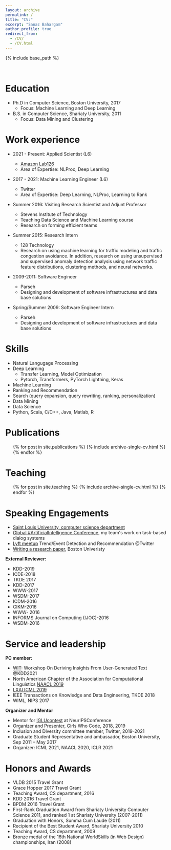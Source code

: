 ```yaml
---
layout: archive
permalink: /
title: "CV:"
excerpt: "Sanaz Bahargam"
author_profile: true
redirect_from:
  - /CV/
  - /CV.html
---
```


{% include base_path %}

<br>

Education
======
* Ph.D in Computer Science, Boston University, 2017
   * Focus: Machine Learning and Deep Learning
* B.S. in Computer Science, Shariaty University, 2011 
   * Focus: Data Mining and Clustering

 Work experience
======

* 2021 - Present: Applied Scientist (L6)
  * [Amazon Lab126](https://amazon.jobs/en/teams/lab126/)
  * Area of Expertise: NLProc, Deep Learning

* 2017 - 2021: Machine Learning Engineer (L6)
  * Twitter
  * Area of Expertise: Deep Learning, NLProc, Learning to Rank

* Summer 2016: Visiting Research Scientist and Adjunt Professor
  * Stevens Institute of Technology  
  * Teaching Data Science and Machine Learning course
  * Research on forming efficient teams
  
* Summer 2015: Research Intern
  * 128 Technology  
  * Research on using machine learning for traffic modeling and traffic congestion avoidance. In addition, research on using unsupervised and supervised anomaly detection analysis using network traffic feature distributions, clustering methods, and neural networks.


* 2009-2011: Software Engineer
  * Parseh
  * Designing and development of software infrastructures and data base solutions

* Spring/Summer 2009: Software Engineer Intern
  * Parseh
  * Designing and development of software infrastructures and data base solutions

  
Skills
======
* Natural Langugage Processing
* Deep Learning
  * Transfer Learning, Model Optimization
  * Pytorch, Transformers, PyTorch Lightning, Keras
* Machine Learning
* Ranking and Recommendation
* Search (query expansion, query rewriting, ranking, personalization) 
* Data Mining
* Data Science
* Python, Scala, C/C++, Java, Matlab, R

Publications
======
  <ul>{% for post in site.publications %}
    {% include archive-single-cv.html %}
  {% endfor %}</ul>
  
Teaching
======
  <ul>{% for post in site.teaching %}
    {% include archive-single-cv.html %}
  {% endfor %}</ul>
  
Speaking Engagements
======
* [Saint Louis University, computer science department]()
* [Global #ArtificialIntelligence Conference](http://www.globalbigdataconference.com/santa-clara/global-artificial-intelligence-virtual-conference/speakers-127.html), my team's work on task-based dialog systems
* [Lyft meetup](https://twitter.com/wimlds_bayarea/status/1230578670584004608?lang=ca) Trend/Event Detection and Recommendation @Twitter  
* [Writing a research paper](https://www.yumpu.com/en/document/read/26306756/writing-a-research-paper), Boston Univeristy

<b> External Reviewer:</b>
* KDD-2019
* ICDE-2018
* TKDE 2017
* KDD-2017
* WWW-2017
* WSDM-2017
* ICDM-2016
* CIKM-2016
* WWW- 2016
* INFORMS Journal on Computing (IJOC)-2016
* WSDM-2016

Service and leadership
======
<b> PC member: </b>
* [WIT](https://megagon.ai/wit/): Workshop On Deriving Insights From User-Generated Text @KDD2021
* North American Chapter of the Association for Computational Linguistics [NAACL 2019](https://naacl.org/naacl-hlt-2019/blog/kudos-reviewers/) 
* [LXAI ICML 2019](https://www.latinxinai.org/icml-2019#workshop-org/) 
* IEEE Transactions on Knowledge and Data Engineering, TKDE 2018
* WIML, NIPS 2017 

<b> Organizer and Mentor </b>
* Mentor for [IGLUcontest](https://www.iglu-contest.net/mentors) at NeurIPSConference
* Organizer and Presenter, Girls Who Code, 2018, 2019
* Inclusion and Diversity committee member, Twitter, 2019-2021
* Graduate Student Representative and ambassador, Boston University, Sep 2011 – May 2017 
* Organizer: ICML 2021, NAACL 2020, ICLR 2021


Honors and Awards
======
* VLDB 2015 Travel Grant
* Grace Hopper 2017 Travel Grant
* Teaching Award, CS department, 2016
* KDD 2016 Travel Grant
* BPDM 2016 Travel Grant
* First-Rank Graduation Award from Shariaty University Computer Science 2011, and ranked 1 at Shariaty University (2007-2011)
* Graduation with Honors, Summa Cum Laude (2011)
* Recipient of the Best Student Award, Shariaty University 2010
* Teaching Award, CS department, 2009
* Bronze medal of the 16th National WorldSkills (in Web Design) championships, Iran (2008)
